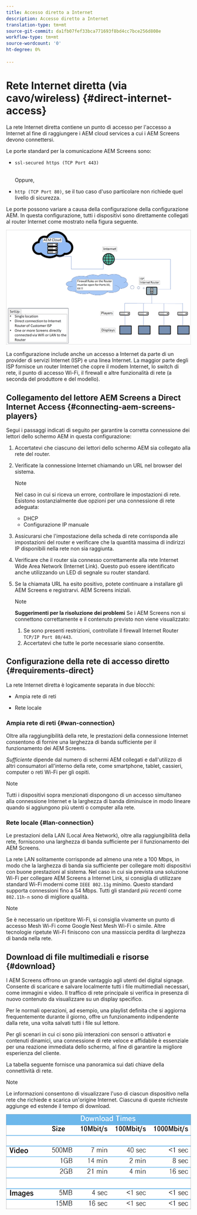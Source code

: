 ```yaml
---
title: Accesso diretto a Internet
description: Accesso diretto a Internet
translation-type: tm+mt
source-git-commit: da1fb07fef33bca771693f8bd4cc7bce256d808e
workflow-type: tm+mt
source-wordcount: '0'
ht-degree: 0%

---
```



# Rete Internet diretta (via cavo/wireless) {#direct-internet-access}

La rete Internet diretta contiene un punto di accesso per l&#39;accesso a Internet al fine di raggiungere i AEM cloud services a cui i AEM Screens devono connettersi.

Le porte standard per la comunicazione AEM Screens sono:
* `ssl-secured https (TCP Port 443)`

   <br>Oppure,</br>

* `http (TCP Port 80)`, se il tuo caso d&#39;uso particolare non richiede quel livello di sicurezza.

Le porte possono variare a causa della configurazione della configurazione AEM. In questa configurazione, tutti i dispositivi sono direttamente collegati al router Internet come mostrato nella figura seguente.

![](/help/assets/direct-access-2.png)

La configurazione include anche un accesso a Internet da parte di un provider di servizi Internet (ISP) e una linea Internet. La maggior parte degli ISP fornisce un router Internet che copre il modem Internet, lo switch di rete, il punto di accesso Wi-Fi, il firewall e altre funzionalità di rete (a seconda del produttore e del modello).

## Collegamento del lettore AEM Screens a Direct Internet Access {#connecting-aem-screens-players}

Segui i passaggi indicati di seguito per garantire la corretta connessione dei lettori dello schermo AEM in questa configurazione:

1. Accertatevi che ciascuno dei lettori dello schermo AEM sia collegato alla rete del router.
1. Verificate la connessione Internet chiamando un URL nel browser del sistema.

   >[!NOTE]
   >Nel caso in cui si riceva un errore, controllare le impostazioni di rete. Esistono sostanzialmente due opzioni per una connessione di rete adeguata:
   >* DHCP
   >* Configurazione IP manuale


1. Assicurarsi che l&#39;impostazione della scheda di rete corrisponda alle impostazioni del router e verificare che la quantità massima di indirizzi IP disponibili nella rete non sia raggiunta.

1. Verificare che il router sia connesso correttamente alla rete Internet Wide Area Network (Internet Link). Questo può essere identificato anche utilizzando un LED di segnale su router standard.
1. Se la chiamata URL ha esito positivo, potete continuare a installare gli AEM Screens e registrarvi. AEM Screens iniziali.

   >[!NOTE]
   >**Suggerimenti per la risoluzione dei problemi**
   >Se i AEM Screens non si connettono correttamente e il contenuto previsto non viene visualizzato:
   >
   >1. Se sono presenti restrizioni, controllate il firewall Internet Router `TCP/IP Port 80/443`.
   >1. Accertatevi che tutte le porte necessarie siano consentite.


## Configurazione della rete di accesso diretto {#requirements-direct}

La rete Internet diretta è logicamente separata in due blocchi:

* Ampia rete di reti

* Rete locale

### Ampia rete di reti {#wan-connection}

Oltre alla raggiungibilità della rete, le prestazioni della connessione Internet consentono di fornire una larghezza di banda sufficiente per il funzionamento dei AEM Screens.

*Sufficiente* dipende dal numero di schermi AEM collegati e dall&#39;utilizzo di altri consumatori all&#39;interno della rete, come smartphone, tablet, cassieri, computer o reti Wi-Fi per gli ospiti.

>[!NOTE]
>Tutti i dispositivi sopra menzionati dispongono di un accesso simultaneo alla connessione Internet e la larghezza di banda diminuisce in modo lineare quando si aggiungono più utenti o computer alla rete.

### Rete locale {#lan-connection}

Le prestazioni della LAN (Local Area Network), oltre alla raggiungibilità della rete, forniscono una larghezza di banda sufficiente per il funzionamento dei AEM Screens.

La rete LAN solitamente corrisponde ad almeno una rete a 100 Mbps, in modo che la larghezza di banda sia sufficiente per collegare molti dispositivi con buone prestazioni al sistema.
Nel caso in cui sia prevista una soluzione Wi-Fi per collegare AEM Screens a Internet Link, si consiglia di utilizzare standard Wi-Fi moderni come `IEEE 802.11g` minimo. Questo standard supporta connessioni fino a 54 Mbps. Tutti gli standard *più recenti* come `802.11h-n` sono di migliore qualità.

>[!NOTE]
>Se è necessario un ripetitore Wi-Fi, si consiglia vivamente un punto di accesso Mesh Wi-Fi come Google Nest Mesh Wi-Fi o simile. Altre tecnologie ripetute Wi-Fi finiscono con una massiccia perdita di larghezza di banda nella rete.

## Download di file multimediali e risorse {#download}

I AEM Screens offrono un grande vantaggio agli utenti del digital signage. Consente di scaricare e salvare localmente tutti i file multimediali necessari, come immagini e video. Il traffico di rete principale si verifica in presenza di nuovo contenuto da visualizzare su un display specifico.

Per le normali operazioni, ad esempio, una playlist definita che si aggiorna frequentemente durante il giorno, offre un funzionamento indipendente dalla rete, una volta salvati tutti i file sul lettore.

Per gli scenari in cui ci sono più interazioni con sensori o attivatori e contenuti dinamici, una connessione di rete veloce e affidabile è essenziale per una reazione immediata dello schermo, al fine di garantire la migliore esperienza del cliente.

La tabella seguente fornisce una panoramica sui dati chiave della connettività di rete.

>[!NOTE]
>Le informazioni consentono di visualizzare l&#39;uso di ciascun dispositivo nella rete che richiede e scarica un&#39;origine Internet. Ciascuna di queste richieste aggiunge ed estende il tempo di download.

![](/help/assets/download-times-direct.png)

